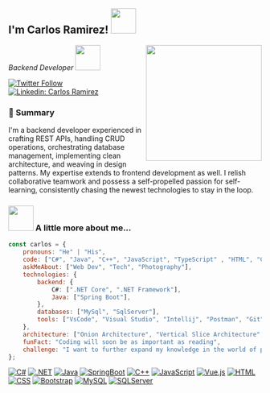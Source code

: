 <h2>I'm Carlos Ramirez! <img src="https://media.giphy.com/media/2IudUHdI075HL02Pkk/giphy.gif" width="50"></h2>
<img align='right' src="https://media.giphy.com/media/M9gbBd9nbDrOTu1Mqx/giphy.gif" width="230">
<p><em>Backend Developer <img src="https://media.giphy.com/media/JdyQWFOVo6s5G/giphy.gif" width="50"> 
</em></p>

[![Twitter Follow](https://img.shields.io/badge/Twitter-blue?style=for-the-badge&logo=twitter&logoColor=white)](https://twitter.com/carlos_rn31)
[![Linkedin: Carlos Ramirez](https://img.shields.io/badge/LinkedIn-blue?style=for-the-badge&logo=linkedin&logoColor=white)](https://www.linkedin.com/in/carlosmanuelramireznova/)

### 👾 Summary

I'm a backend developer experienced in crafting REST APIs, handling CRUD operations, orchestrating database management, implementing clean architecture, and weaving in design patterns. My expertise extends to frontend development as well. I relish collaborative teamwork and possess a self-propelled passion for self-learning, consistently chasing the newest technologies to stay in the loop.
### <img src="https://media.giphy.com/media/VgCDAzcKvsR6OM0uWg/giphy.gif" width="50"> A little more about me...  

```javascript
const carlos = {
    pronouns: "He" | "His",
    code: ["C#", "Java", "C++", "JavaScript", "TypeScript" , "HTML", "CSS"],
    askMeAbout: ["Web Dev", "Tech", "Photography"],
    technologies: {
        backend: {
            C#: [".NET Core", ".NET Framework"],
            Java: ["Spring Boot"],
        },
        databases: ["MySql", "SqlServer"],
        tools: ["VsCode", "Visual Studio", "Intellij", "Postman", "Git"],
    },
    architecture: ["Onion Architecture", "Vertical Slice Architecture", "Clean Architecture"],
    funFact: "Coding will soon be as important as reading",
    challenge: "I want to further expand my knowledge in the world of programming and be a good programmer"
};
```
[![C#](https://img.shields.io/badge/C%23-239120?style=for-the-badge&logo=c-sharp&logoColor=white)](https://github.com/CarlosRamirez31/CarlosRamirez31)
[![.NET](https://img.shields.io/badge/.NET-5C2D91?style=for-the-badge&logo=.net&logoColor=white)](https://github.com/CarlosRamirez31/CarlosRamirez31)
[![Java](https://img.shields.io/badge/Java-ED8B00?style=for-the-badge&logo=openjdk&logoColor=white)](https://github.com/CarlosRamirez31/CarlosRamirez31)
[![SpringBoot](https://img.shields.io/badge/Spring-6DB33F?style=for-the-badge&logo=spring&logoColor=white)](https://github.com/CarlosRamirez31/CarlosRamirez31)
[![C++](https://img.shields.io/badge/C%2B%2B-00599C?style=for-the-badge&logo=c%2B%2B&logoColor=white)](https://github.com/CarlosRamirez31/CarlosRamirez31)
[![JavaScript](https://img.shields.io/badge/JavaScript-323330?style=for-the-badge&logo=javascript&logoColor=F7DF1E)](https://github.com/CarlosRamirez31/CarlosRamirez31)
[![Vue.js](https://img.shields.io/badge/Vue.js-35495E?style=for-the-badge&logo=vue.js&logoColor=4FC08D)](https://github.com/CarlosRamirez31/CarlosRamirez31)
[![HTML](https://img.shields.io/badge/HTML5-E34F26?style=for-the-badge&logo=html5&logoColor=white)](https://github.com/CarlosRamirez31/CarlosRamirez31)
[![CSS](https://img.shields.io/badge/CSS3-1572B6?style=for-the-badge&logo=css3&logoColor=white)](https://github.com/CarlosRamirez31/CarlosRamirez31)
[![Bootstrap](https://img.shields.io/badge/Bootstrap-563D7C?style=for-the-badge&logo=bootstrap&logoColor=white)](https://github.com/CarlosRamirez31/CarlosRamirez31)
[![MySQL](https://img.shields.io/badge/MySQL-00000F?style=for-the-badge&logo=mysql&logoColor=white)](https://github.com/CarlosRamirez31/CarlosRamirez31)
[![SQLServer](https://img.shields.io/badge/Microsoft_SQL_Server-CC2927?style=for-the-badge&logo=microsoft-sql-server&logoColor=white)](https://github.com/CarlosRamirez31/CarlosRamirez31)
